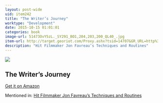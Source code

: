 ```yaml
---
layout: post-wide
uid: item242
title: "The Writer’s Journey"
worktype: "Development"
date: 2015-10-15 01:01:01
categories: book
image-url: 51473OvY5zL._SY291_BO1,204,203,200_QL40_.jpg
item-url: http://target.georiot.com/Proxy.ashx?tsid=14707&GR_URL=http%3A%2F%2Fwww.amazon.com%2FWriters-Journey-Mythic-Structure-3rd%2Fdp%2F193290736X%2F
description: "Hit Filmmaker Jon Favreau’s Techniques and Routines"
---
```

<a href="http://target.georiot.com/Proxy.ashx?tsid=14707&GR_URL=http%3A%2F%2Fwww.amazon.com%2FWriters-Journey-Mythic-Structure-3rd%2Fdp%2F193290736X%2F" target="blank"><img src="../../../../img/thumbs/51473OvY5zL._SY291_BO1,204,203,200_QL40_.jpg" class="prod-img"></a>
<h2>The Writer’s Journey</h2>
<p><a href="http://target.georiot.com/Proxy.ashx?tsid=14707&GR_URL=http%3A%2F%2Fwww.amazon.com%2FWriters-Journey-Mythic-Structure-3rd%2Fdp%2F193290736X%2F" target="blank">Get it on Amazon</a><p>
<p>Mentioned in: <a href="http://fourhourworkweek.com/2015/04/14/jon-favreau/" target="blank">Hit Filmmaker Jon Favreau’s Techniques and Routines</a></p>

